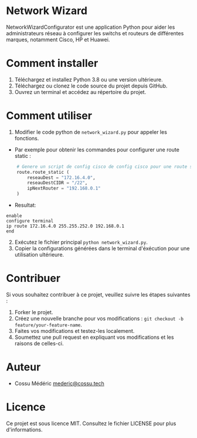 # Network Wizard
 
NetworkWizardConfigurator est une application Python pour aider les administrateurs réseau à configurer les switchs et routeurs de différentes marques, notamment Cisco, HP et Huawei.

# Comment installer
1. Téléchargez et installez Python 3.8 ou une version ultérieure.
2. Téléchargez ou clonez le code source du projet depuis GitHub.
3. Ouvrez un terminal et accédez au répertoire du projet.

# Comment utiliser

1. Modifier le code python de `network_wizard.py` pour appeler les fonctions.
- Par exemple pour obtenir les commandes pour configurer une route static :

```python
	# Genere un script de config cisco de config cisco pour une route statique
	route.route_static (
		reseauDest = "172.16.4.0",
	 	reseauDestCIDR = "/22",
		ipNextRouter = "192.168.0.1"
	)
```
- Resultat:

```
enable
configure terminal
ip route 172.16.4.0 255.255.252.0 192.168.0.1
end
```
2. Exécutez le fichier principal `python network_wizard.py`.
3. Copier la configurations générées dans le terminal d'éxécution pour une utilisation ultérieure.

# Contribuer
Si vous souhaitez contribuer à ce projet, veuillez suivre les étapes suivantes :

1. Forker le projet.
2. Créez une nouvelle branche pour vos modifications : `git checkout -b feature/your-feature-name`.
3. Faites vos modifications et testez-les localement.
4. Soumettez une pull request en expliquant vos modifications et les raisons de celles-ci.

# Auteur
- Cossu Médéric mederic@cossu.tech

# Licence
Ce projet est sous licence MIT. Consultez le fichier LICENSE pour plus d'informations.
